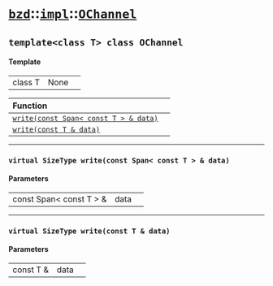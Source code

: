 # [`bzd`](../../../index.md)::[`impl`](../../index.md)::[`OChannel`](../index.md)

## `template<class T> class OChannel`

#### Template
||||
|---:|:---|:---|
|class T|None||

|Function||
|:---|:---|
|[`write(const Span< const T > & data)`](./index.md)||
|[`write(const T & data)`](./index.md)||
------
### `virtual SizeType write(const Span< const T > & data)`

#### Parameters
||||
|---:|:---|:---|
|const Span< const T > &|data||
------
### `virtual SizeType write(const T & data)`

#### Parameters
||||
|---:|:---|:---|
|const T &|data||
